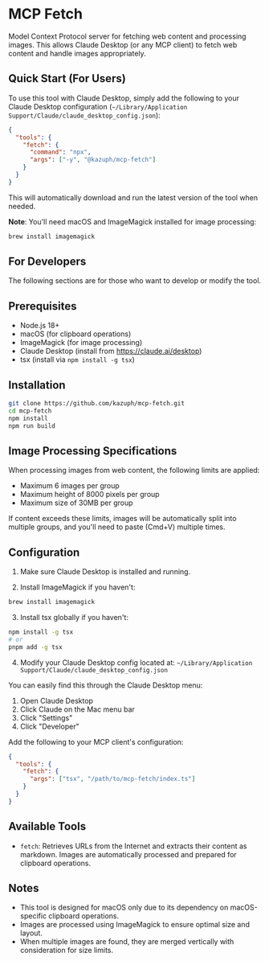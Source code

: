 # MCP Fetch

Model Context Protocol server for fetching web content and processing images. This allows Claude Desktop (or any MCP client) to fetch web content and handle images appropriately.

## Quick Start (For Users)

To use this tool with Claude Desktop, simply add the following to your Claude Desktop configuration (`~/Library/Application Support/Claude/claude_desktop_config.json`):

```json
{
  "tools": {
    "fetch": {
      "command": "npx",
      "args": ["-y", "@kazuph/mcp-fetch"]
    }
  }
}
```

This will automatically download and run the latest version of the tool when needed.

**Note**: You'll need macOS and ImageMagick installed for image processing:
```bash
brew install imagemagick
```

## For Developers

The following sections are for those who want to develop or modify the tool.

## Prerequisites

- Node.js 18+
- macOS (for clipboard operations)
- ImageMagick (for image processing)
- Claude Desktop (install from https://claude.ai/desktop)
- tsx (install via `npm install -g tsx`)

## Installation

```bash
git clone https://github.com/kazuph/mcp-fetch.git
cd mcp-fetch
npm install
npm run build
```

## Image Processing Specifications

When processing images from web content, the following limits are applied:

- Maximum 6 images per group
- Maximum height of 8000 pixels per group
- Maximum size of 30MB per group

If content exceeds these limits, images will be automatically split into multiple groups, and you'll need to paste (Cmd+V) multiple times.

## Configuration

1. Make sure Claude Desktop is installed and running.

2. Install ImageMagick if you haven't:
```bash
brew install imagemagick
```

3. Install tsx globally if you haven't:
```bash
npm install -g tsx
# or
pnpm add -g tsx
```

4. Modify your Claude Desktop config located at:
`~/Library/Application Support/Claude/claude_desktop_config.json`

You can easily find this through the Claude Desktop menu:
1. Open Claude Desktop
2. Click Claude on the Mac menu bar
3. Click "Settings"
4. Click "Developer"

Add the following to your MCP client's configuration:

```json
{
  "tools": {
    "fetch": {
      "args": ["tsx", "/path/to/mcp-fetch/index.ts"]
    }
  }
}
```

## Available Tools

- `fetch`: Retrieves URLs from the Internet and extracts their content as markdown. Images are automatically processed and prepared for clipboard operations.

## Notes

- This tool is designed for macOS only due to its dependency on macOS-specific clipboard operations.
- Images are processed using ImageMagick to ensure optimal size and layout.
- When multiple images are found, they are merged vertically with consideration for size limits.

